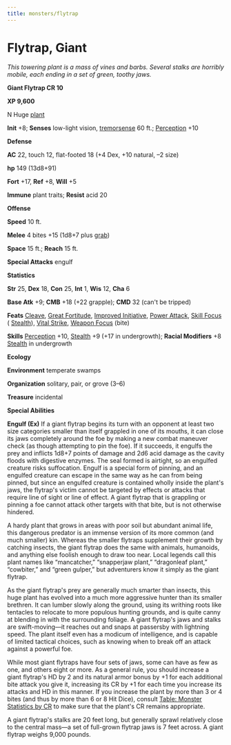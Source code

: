 ```yaml
---
title: monsters/flytrap
---
```

# Flytrap, Giant

_This towering plant is a mass of vines and barbs. Several stalks are horribly mobile, each ending in a set of green, toothy jaws._

**Giant Flytrap CR 10**

**XP 9,600**

N Huge [plant](creatureTypes.md#_plant)

**Init** +8; **Senses** low-light vision, [tremorsense](universalMonsterRules.md#_tremorsense) 60 ft.; [Perception](../skills/perception.md#_perception) +10

**Defense**

**AC** 22, touch 12, flat-footed 18 (+4 Dex, +10 natural, –2 size)

**hp** 149 (13d8+91)

**Fort** +17, **Ref** +8, **Will** +5

**Immune** plant traits; **Resist** acid 20

**Offense**

**Speed** 10 ft.

**Melee** 4 bites +15 (1d8+7 plus [grab](universalMonsterRules.md#_grab))

**Space** 15 ft.; **Reach** 15 ft.

**Special Attacks** engulf

**Statistics**

**Str** 25, **Dex** 18, **Con** 25, **Int** 1, **Wis** 12, **Cha** 6

**Base Atk** +9; **CMB** +18 (+22 grapple); **CMD** 32 (can't be tripped)

**Feats** [Cleave](../feats.md#_cleave), [Great Fortitude](../feats.md#_great-fortitude), [Improved Initiative](../feats.md#_improved-initiative), [Power Attack](../feats.md#_power-attack), [Skill Focus](../feats.md#_skill-focus) ( [Stealth](../skills/stealth.md#_stealth)), [Vital Strike](../feats.md#_vital-strike), [Weapon Focus](../feats.md#_weapon-focus) (bite)

**Skills** [Perception](../skills/perception.md#_perception) +10, [Stealth](../skills/stealth.md#_stealth) +9 (+17 in undergrowth); **Racial Modifiers** +8 [Stealth](../skills/stealth.md#_stealth) in undergrowth

**Ecology**

**Environment** temperate swamps

**Organization** solitary, pair, or grove (3–6)

**Treasure** incidental

**Special Abilities**

**Engulf (Ex)** If a giant flytrap begins its turn with an opponent at least two size categories smaller than itself grappled in one of its mouths, it can close its jaws completely around the foe by making a new combat maneuver check (as though attempting to pin the foe). If it succeeds, it engulfs the prey and inflicts 1d8+7 points of damage and 2d6 acid damage as the cavity floods with digestive enzymes. The seal formed is airtight, so an engulfed creature risks suffocation. Engulf is a special form of pinning, and an engulfed creature can escape in the same way as he can from being pinned, but since an engulfed creature is contained wholly inside the plant's jaws, the flytrap's victim cannot be targeted by effects or attacks that require line of sight or line of effect. A giant flytrap that is grappling or pinning a foe cannot attack other targets with that bite, but is not otherwise hindered.

A hardy plant that grows in areas with poor soil but abundant animal life, this dangerous predator is an immense version of its more common (and much smaller) kin. Whereas the smaller flytraps supplement their growth by catching insects, the giant flytrap does the same with animals, humanoids, and anything else foolish enough to draw too near. Local legends call this plant names like “mancatcher,” “snapperjaw plant,” “dragonleaf plant,” “cowbiter,” and “green gulper,” but adventurers know it simply as the giant flytrap.

As the giant flytrap's prey are generally much smarter than insects, this huge plant has evolved into a much more aggressive hunter than its smaller brethren. It can lumber slowly along the ground, using its writhing roots like tentacles to relocate to more populous hunting grounds, and is quite canny at blending in with the surrounding foliage. A giant flytrap's jaws and stalks are swift-moving—it reaches out and snaps at passersby with lightning speed. The plant itself even has a modicum of intelligence, and is capable of limited tactical choices, such as knowing when to break off an attack against a powerful foe.

While most giant flytraps have four sets of jaws, some can have as few as one, and others eight or more. As a general rule, you should increase a giant flytrap's HD by 2 and its natural armor bonus by +1 for each additional bite attack you give it, increasing its CR by +1 for each time you increase its attacks and HD in this manner. If you increase the plant by more than 3 or 4 bites (and thus by more than 6 or 8 Hit Dice), consult [Table: Monster Statistics by CR](monsterCreation.md#_table-1-1-monster-statistics-by-cr) to make sure that the plant's CR remains appropriate.

A giant flytrap's stalks are 20 feet long, but generally sprawl relatively close to the central mass—a set of full-grown flytrap jaws is 7 feet across. A giant flytrap weighs 9,000 pounds.

